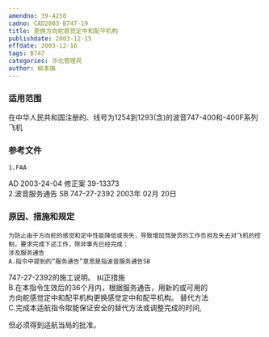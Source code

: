 ```yaml
---
amendno: 39-4250  
cadno: CAD2003-B747-19  
title: 更换方向舵感觉定中和配平机构  
publishdate: 2003-12-15  
effdate: 2003-12-16  
tags: B747  
categories: 华北管理局  
author: 柳本强  
---
```

  
### 适用范围  
在中华人民共和国注册的、线号为1254到1293(含)的波音747-400和-400F系列飞机  
  
<!--more-->  
### 参考文件  
    1.FAA  
AD 2003-24-04 修正案 39-13373  
    2.波音服务通告 SB 747-27-2392  2003年 02月 20日  
  
### 原因、措施和规定  
    为防止由于方向舵的感觉和定中性能降低或丧失，导致增加驾驶员的工作负担及失去对飞机的控制，要求完成下述工作，除非事先已经完成：  
    涉及服务通告  
    A.指令中提到的“服务通告”意思是指波音服务通告SB  
747-27-2392的施工说明。     纠正措施  
    B.在本指令生效后的36个月内，根据服务通告，用新的或可用的  
方向舵感觉定中和配平机构更换感觉定中和配平机构。     替代方法  
    C.完成本适航指令取能保证安全的替代方法或调整完成的时间,  
  
但必须得到适航当局的批准。  
